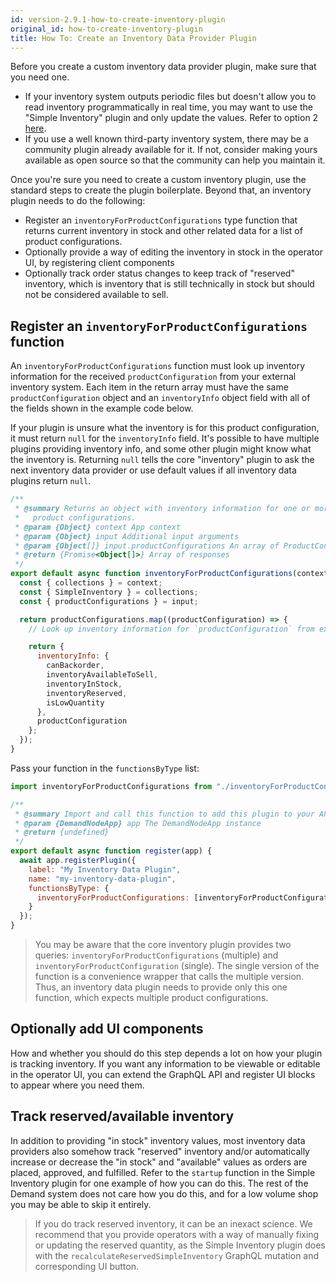 ```yaml
---
id: version-2.9.1-how-to-create-inventory-plugin
original_id: how-to-create-inventory-plugin
title: How To: Create an Inventory Data Provider Plugin
---
```


Before you create a custom inventory data provider plugin, make sure that you need one.
- If your inventory system outputs periodic files but doesn't allow you to read inventory programmatically in real time, you may want to use the "Simple Inventory" plugin and only update the values. Refer to option 2 [here](./core-plugins-simple-inventory#how-to-sync-inventory-quantities-from-an-external-system).
- If you use a well known third-party inventory system, there may be a community plugin already available for it. If not, consider making yours available as open source so that the community can help you maintain it.

Once you're sure you need to create a custom inventory plugin, use the standard steps to create the plugin boilerplate. Beyond that, an inventory plugin needs to do the following:
- Register an `inventoryForProductConfigurations` type function that returns current inventory in stock and other related data for a list of product configurations.
- Optionally provide a way of editing the inventory in stock in the operator UI, by registering client components
- Optionally track order status changes to keep track of "reserved" inventory, which is inventory that is still technically in stock but should not be considered available to sell.

## Register an `inventoryForProductConfigurations` function

An `inventoryForProductConfigurations` function must look up inventory information for the received `productConfiguration` from your external inventory system. Each item in the return array must have the same `productConfiguration` object and an `inventoryInfo` object field with all of the fields shown in the example code below.

If your plugin is unsure what the inventory is for this product configuration, it must return `null` for the `inventoryInfo` field. It's possible to have multiple plugins providing inventory info, and some other plugin might know what the inventory is. Returning `null` tells the core "inventory" plugin to ask the next inventory data provider or use default values if all inventory data plugins return `null`.

```js
/**
 * @summary Returns an object with inventory information for one or more
 *   product configurations.
 * @param {Object} context App context
 * @param {Object} input Additional input arguments
 * @param {Object[]} input.productConfigurations An array of ProductConfiguration objects
 * @return {Promise<Object[]>} Array of responses
 */
export default async function inventoryForProductConfigurations(context, input) {
  const { collections } = context;
  const { SimpleInventory } = collections;
  const { productConfigurations } = input;

  return productConfigurations.map((productConfiguration) => {
    // Look up inventory information for `productConfiguration` from external system.

    return {
      inventoryInfo: {
        canBackorder,
        inventoryAvailableToSell,
        inventoryInStock,
        inventoryReserved,
        isLowQuantity
      },
      productConfiguration
    };
  });
}
```

Pass your function in the `functionsByType` list:

```js
import inventoryForProductConfigurations from "./inventoryForProductConfigurations";

/**
 * @summary Import and call this function to add this plugin to your API.
 * @param {DemandNodeApp} app The DemandNodeApp instance
 * @return {undefined}
 */
export default async function register(app) {
  await app.registerPlugin({
    label: "My Inventory Data Plugin",
    name: "my-inventory-data-plugin",
    functionsByType: {
      inventoryForProductConfigurations: [inventoryForProductConfigurations]
    }
  });
}
```

> You may be aware that the core inventory plugin provides two queries: `inventoryForProductConfigurations` (multiple) and `inventoryForProductConfiguration` (single). The single version of the function is a convenience wrapper that calls the multiple version. Thus, an inventory data plugin needs to provide only this one function, which expects multiple product configurations.

## Optionally add UI components

How and whether you should do this step depends a lot on how your plugin is tracking inventory. If you want any information to be viewable or editable in the operator UI, you can extend the GraphQL API and register UI blocks to appear where you need them.

## Track reserved/available inventory

In addition to providing "in stock" inventory values, most inventory data providers also somehow track "reserved" inventory and/or automatically increase or decrease the "in stock" and "available" values as orders are placed, approved, and fulfilled. Refer to the `startup` function in the Simple Inventory plugin for one example of how you can do this. The rest of the Demand system does not care how you do this, and for a low volume shop you may be able to skip it entirely.

> If you do track reserved inventory, it can be an inexact science. We recommend that you provide operators with a way of manually fixing or updating the reserved quantity, as the Simple Inventory plugin does with the `recalculateReservedSimpleInventory` GraphQL mutation and corresponding UI button.
